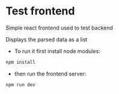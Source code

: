# Test frontend

Simple react frontend used to test backend

Displays the parsed data as a list

- To run it first install node modules:

```bash
npm install
```

- then run the frontend server:

```bash
npm run dev
```
